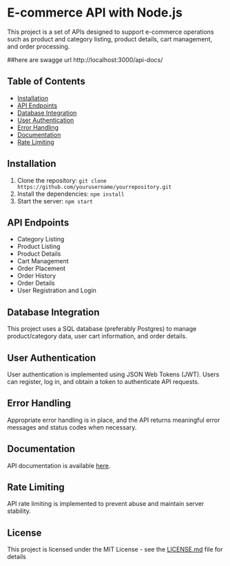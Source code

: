 # E-commerce API with Node.js

This project is a set of APIs designed to support e-commerce operations such as product and category listing, product details, cart management, and order processing.


##here are swagge url http://localhost:3000/api-docs/

## Table of Contents

- [Installation](#installation)
- [API Endpoints](#api-endpoints)
- [Database Integration](#database-integration)
- [User Authentication](#user-authentication)
- [Error Handling](#error-handling)
- [Documentation](#documentation)
- [Rate Limiting](#rate-limiting)

## Installation

1. Clone the repository: `git clone https://github.com/yourusername/yourrepository.git`
2. Install the dependencies: `npm install`
3. Start the server: `npm start`

## API Endpoints

- Category Listing
- Product Listing
- Product Details
- Cart Management
- Order Placement
- Order History
- Order Details
- User Registration and Login

## Database Integration

This project uses a SQL database (preferably Postgres) to manage product/category data, user cart information, and order details.

## User Authentication

User authentication is implemented using JSON Web Tokens (JWT). Users can register, log in, and obtain a token to authenticate API requests.

## Error Handling

Appropriate error handling is in place, and the API returns meaningful error messages and status codes when necessary.

## Documentation

API documentation is available [here](link-to-your-swagger-doc).

## Rate Limiting

API rate limiting is implemented to prevent abuse and maintain server stability.

## License

This project is licensed under the MIT License - see the [LICENSE.md](LICENSE.md) file for details

